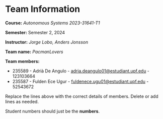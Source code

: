 # Team Information

**Course:** _Autonomous Systems 2023-31641-T1_

**Semester:** Semester 2, 2024

**Instructor:** _Jorge Lobo, Anders Jonsson_

**Team name:** _PacmanLovers_

**Team members:**

* 235589 - Adrià De Angulo - adria.deangulo01@estudiant.upf.edu - 123103664
* 235587 - Fulden Ece Ugur - fuldenece.ugu01@estudiant.upf.edu - 52543672

Replace the lines above with the correct details of members. Delete or add lines as needed.

Student numbers should just be the **numbers**.
